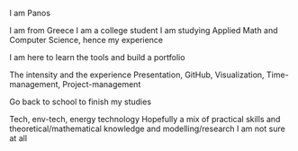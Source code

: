 I am Panos

I am from Greece
I am a college student
I am studying Applied Math and Computer Science, hence my experience

I am here to learn the tools and build a portfolio

The intensity and the experience
Presentation, GitHub, Visualization, Time-management, Project-management

Go back to school to finish my studies

Tech, env-tech, energy technology
Hopefully a mix of practical skills and theoretical/mathematical knowledge and modelling/research
I am not sure at all


